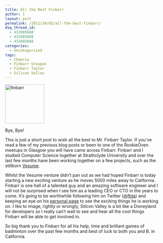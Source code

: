 ```yaml
---
title: All the Best Finbarr
author: 1
layout: post
permalink: /2011/10/03/all-the-best-finbarr/
dsq_thread_id:
  - 432685688
  - 432685688
  - 432685688
categories:
  - Uncategorized
tags:
  - Cheerio
  - Finbarr Groupon
  - Finbarr Taylor
  - Silicon Valley
---
```

<div id="attachment_323" style="width: 138px" class="wp-caption alignright">
  <a href="http://rookieoven.com/wp-content/uploads/2011/10/finbarr.jpeg"><img class="size-full wp-image-323" title="finbarr" src="http://rookieoven.com/wp-content/uploads/2011/10/finbarr.jpeg" alt="finbarr" width="128" height="128" /></a>
  
  <p class="wp-caption-text">
    Bye, Bye!
  </p>
</div>

This is just a short post to wish all the best to Mr. Finbarr Taylor. If you&#8217;ve read a few of my previous blog posts or been to one of the RookieOven meetups in Glasgow you will have came across Finbarr. Finbarr and I studied Computer Science together at Strathclyde University and over the last few months have been working together on a few projects, such as the stillborn [Vesume][1].

Whilst the Vesume venture didn&#8217;t pan out as we had hoped Finbarr is today starting a new exciting venture as he moves 5000 miles away to California. Finbarr is one hell of a talented guy and an amazing software engineer and I will not be surprised when I see him as a leading CEO or CTO in the years to come. It&#8217;s going to be worthwhile following him on Twitter ([@fbta][2]) and keeping an eye on his [personal page][3] to see the exciting things he is working on. I like to image, rightly or wrongly, Silicon Valley is a bit like a Disneyland for developers so I really can&#8217;t wait to see and hear all the cool things Finbarr will be able to get involved in.

So big thank you to Finbarr for all his help, time and brilliant games of badminton over the past few months and best of luck to both you and B. in California.

 [1]: http://rookieoven.com/2011/08/10/what-happened-to-vesume/ "What Happened to Vesume…"
 [2]: http://twitter.com/fbta "Finbarr Twitter"
 [3]: http://finbarrtaylor.com "finbarr homepage"
